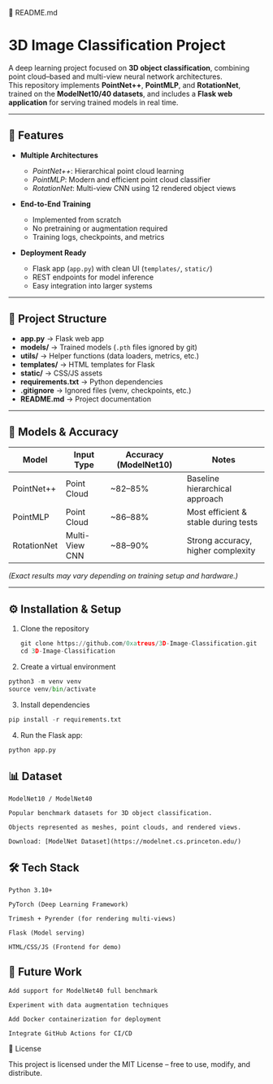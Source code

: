 📘 README.md
# 3D Image Classification Project

A deep learning project focused on **3D object classification**, combining point cloud–based and multi-view neural network architectures.  
This repository implements **PointNet++**, **PointMLP**, and **RotationNet**, trained on the **ModelNet10/40 datasets**, and includes a **Flask web application** for serving trained models in real time.

---

## 🚀 Features
- **Multiple Architectures**  
  - *PointNet++*: Hierarchical point cloud learning  
  - *PointMLP*: Modern and efficient point cloud classifier  
  - *RotationNet*: Multi-view CNN using 12 rendered object views  

- **End-to-End Training**  
  - Implemented from scratch  
  - No pretraining or augmentation required  
  - Training logs, checkpoints, and metrics  

- **Deployment Ready**  
  - Flask app (`app.py`) with clean UI (`templates/`, `static/`)  
  - REST endpoints for model inference  
  - Easy integration into larger systems  

---

## 📂 Project Structure

- **app.py** → Flask web app  
- **models/** → Trained models (`.pth` files ignored by git)  
- **utils/** → Helper functions (data loaders, metrics, etc.)  
- **templates/** → HTML templates for Flask  
- **static/** → CSS/JS assets  
- **requirements.txt** → Python dependencies  
- **.gitignore** → Ignored files (venv, checkpoints, etc.)  
- **README.md** → Project documentation  


---

## 🧪 Models & Accuracy
| Model        | Input Type     | Accuracy (ModelNet10) | Notes                                |
|--------------|---------------|-----------------------|--------------------------------------|
| PointNet++   | Point Cloud    | ~82–85%               | Baseline hierarchical approach        |
| PointMLP     | Point Cloud    | ~86–88%               | Most efficient & stable during tests |
| RotationNet  | Multi-View CNN | ~88–90%               | Strong accuracy, higher complexity   |

*(Exact results may vary depending on training setup and hardware.)*

---

## ⚙️ Installation & Setup
1. Clone the repository
   ```python
   git clone https://github.com/0xatreus/3D-Image-Classification.git
   cd 3D-Image-Classification
   ```
2. Create a virtual environment
  
  ```python
  python3 -m venv venv
  source venv/bin/activate
  ```

3. Install dependencies
  
  ```python
  pip install -r requirements.txt
  ```

4. Run the Flask app:
  
  ```python
  python app.py
  ```

## 📊 Dataset
  ```
  ModelNet10 / ModelNet40

  Popular benchmark datasets for 3D object classification.

  Objects represented as meshes, point clouds, and rendered views.

  Download: [ModelNet Dataset](https://modelnet.cs.princeton.edu/)
  ```
## 🛠️ Tech Stack
  ```
  Python 3.10+
  
  PyTorch (Deep Learning Framework)
  
  Trimesh + Pyrender (for rendering multi-views)
  
  Flask (Model serving)
  
  HTML/CSS/JS (Frontend for demo)
  ```
## 🌟 Future Work
  ```
  Add support for ModelNet40 full benchmark
  
  Experiment with data augmentation techniques
  
  Add Docker containerization for deployment
  
  Integrate GitHub Actions for CI/CD
  ```
📜 License

This project is licensed under the MIT License – free to use, modify, and distribute.
